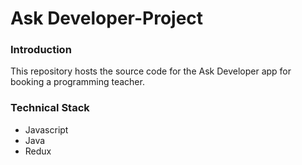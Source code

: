 # Ask Developer-Project

### Introduction

This repository hosts the source code for the Ask Developer app for booking a programming teacher.<br>


### Technical Stack
* Javascript
* Java
* Redux

